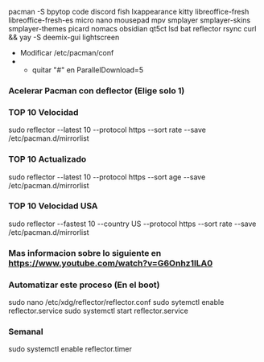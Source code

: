 pacman -S bpytop code discord fish lxappearance kitty libreoffice-fresh libreoffice-fresh-es micro nano mousepad mpv smplayer smplayer-skins smplayer-themes picard nomacs obsidian qt5ct lsd bat reflector rsync curl
&&
yay -S deemix-gui lightscreen

- Modificar /etc/pacman/conf
- - quitar "#" en ParallelDownload=5

### Acelerar Pacman con deflector (Elige solo 1)
### TOP 10 Velocidad
sudo reflector --latest 10 --protocol https --sort rate --save /etc/pacman.d/mirrorlist
### TOP 10 Actualizado
sudo reflector --latest 10 --protocol https --sort age --save /etc/pacman.d/mirrorlist
### TOP 10 Velocidad USA
sudo reflector --fastest 10 --country US --protocol https --sort rate --save /etc/pacman.d/mirrorlist

### Mas informacion sobre lo siguiente en https://www.youtube.com/watch?v=G6Onhz1lLA0
### Automatizar este proceso (En el boot)
sudo nano /etc/xdg/reflector/reflector.conf
sudo sytemctl enable reflector.service
sudo systemctl start reflector.service

### Semanal
sudo systemctl enable reflector.timer
